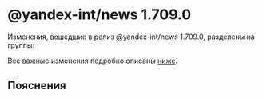 # @yandex-int/news 1.709.0

<!-- ЧЕЛОВЕЧЕСКОЕ ВСТУПЛЕНИЕ -->

Изменения, вошедшие в релиз @yandex-int/news 1.709.0, разделены на группы:

Все важные изменения подробно описаны [ниже](#Пояснения).

## Пояснения

